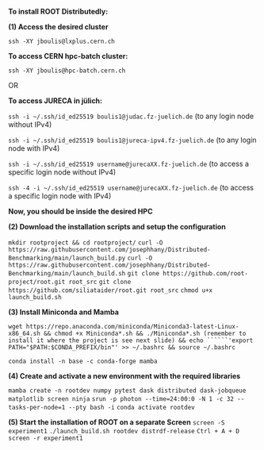 
**To install ROOT Distributedly:**

**(1) Access the desired cluster**

```ssh -XY jboulis@lxplus.cern.ch```

**To access CERN hpc-batch cluster:**

```ssh -XY jboulis@hpc-batch.cern.ch```

OR

**To access JURECA in jülich:**

```ssh -i ~/.ssh/id_ed25519 boulis1@judac.fz-juelich.de``` (to any login node without IPv4)

```ssh -i ~/.ssh/id_ed25519 boulis1@jureca-ipv4.fz-juelich.de``` (to any login node with IPv4)

```ssh -i ~/.ssh/id_ed25519 username@jurecaXX.fz-juelich.de``` (to access a specific login node without IPv4)

```ssh -4 -i ~/.ssh/id_ed25519 username@jurecaXX.fz-juelich.de``` (to access a specific login node with IPv4)

**Now, you should be inside the desired HPC**

**(2) Download the installation scripts and setup the configuration**

```mkdir rootproject && cd rootproject/```
```curl -O https://raw.githubusercontent.com/josephhany/Distributed-Benchmarking/main/launch_build.py```
```curl -O https://raw.githubusercontent.com/josephhany/Distributed-Benchmarking/main/launch_build.sh```
```git clone https://github.com/root-project/root.git root_src```
```git clone https://github.com/siliataider/root.git root_src```
```chmod u+x launch_build.sh```

**(3) Install Miniconda and Mamba**

```wget https://repo.anaconda.com/miniconda/Miniconda3-latest-Linux-x86_64.sh && chmod +x Miniconda*.sh && ./Miniconda*.sh (remember to install it where the project is see next slide) && echo ``````'export PATH="$PATH:$CONDA_PREFIX/bin"' >> ~/.bashrc && source ~/.bashrc```

```conda install -n base -c conda-forge mamba```

**(4) Create and activate a new environment with the required libraries**

```mamba create -n rootdev numpy pytest dask distributed dask-jobqueue matplotlib screen ninja```
```srun -p photon --time=24:00:0 -N 1 -c 32 --tasks-per-node=1 --pty bash -i```
```conda activate rootdev```

**(5) Start the installation of ROOT on a separate Screen**
```screen -S experiment1```
```./launch_build.sh rootdev distrdf-release```
```Ctrl + A + D```
```screen -r experiment1```
